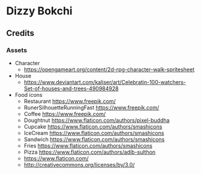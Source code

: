 # Dizzy Bokchi

## Credits

### Assets

- Character
  - https://opengameart.org/content/2d-rpg-character-walk-spritesheet
- House
  - https://www.deviantart.com/kaliser/art/Celebratin-100-watchers-Set-of-houses-and-trees-490984928
- Food icons
  - Restaurant https://www.freepik.com/
  - RunerSilhouetteRunningFast https://www.freepik.com/
  - Coffee https://www.freepik.com/
  - Doughtnut https://www.flaticon.com/authors/pixel-buddha
  - Cupcake https://www.flaticon.com/authors/smashicons
  - IceCream https://www.flaticon.com/authors/smashicons
  - Sandwich https://www.flaticon.com/authors/smashicons
  - Fries https://www.flaticon.com/authors/smashicons
  - Pizza https://www.flaticon.com/authors/adib-sulthon
  - https://www.flaticon.com/
  - http://creativecommons.org/licenses/by/3.0/
